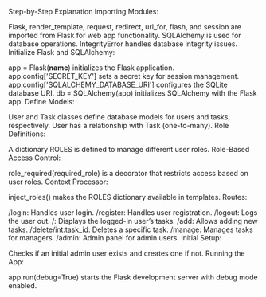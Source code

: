 Step-by-Step Explanation
Importing Modules:

Flask, render_template, request, redirect, url_for, flash, and session are imported from Flask for web app functionality.
SQLAlchemy is used for database operations.
IntegrityError handles database integrity issues.
Initialize Flask and SQLAlchemy:

app = Flask(__name__) initializes the Flask application.
app.config['SECRET_KEY'] sets a secret key for session management.
app.config['SQLALCHEMY_DATABASE_URI'] configures the SQLite database URI.
db = SQLAlchemy(app) initializes SQLAlchemy with the Flask app.
Define Models:

User and Task classes define database models for users and tasks, respectively.
User has a relationship with Task (one-to-many).
Role Definitions:

A dictionary ROLES is defined to manage different user roles.
Role-Based Access Control:

role_required(required_role) is a decorator that restricts access based on user roles.
Context Processor:

inject_roles() makes the ROLES dictionary available in templates.
Routes:

/login: Handles user login.
/register: Handles user registration.
/logout: Logs the user out.
/: Displays the logged-in user’s tasks.
/add: Allows adding new tasks.
/delete/<int:task_id>: Deletes a specific task.
/manage: Manages tasks for managers.
/admin: Admin panel for admin users.
Initial Setup:

Checks if an initial admin user exists and creates one if not.
Running the App:

app.run(debug=True) starts the Flask development server with debug mode enabled.
